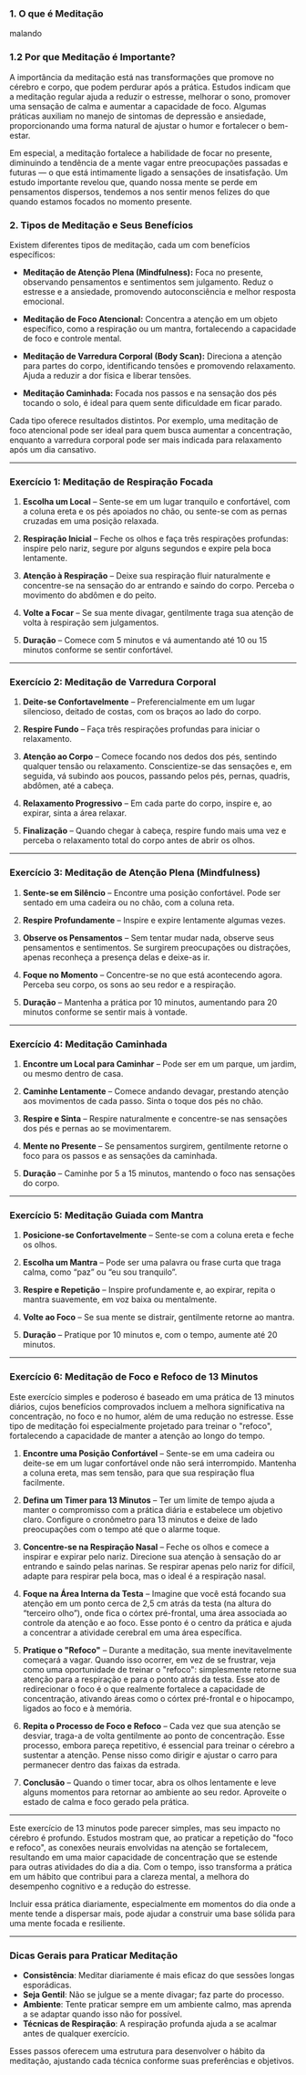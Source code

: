 ### **1. O que é Meditação**

malando

### **1.2 Por que Meditação é Importante?**

A importância da meditação está nas transformações que promove no cérebro e corpo, que podem perdurar após a prática. Estudos indicam que a meditação regular ajuda a reduzir o estresse, melhorar o sono, promover uma sensação de calma e aumentar a capacidade de foco. Algumas práticas auxiliam no manejo de sintomas de depressão e ansiedade, proporcionando uma forma natural de ajustar o humor e fortalecer o bem-estar.

Em especial, a meditação fortalece a habilidade de focar no presente, diminuindo a tendência de a mente vagar entre preocupações passadas e futuras — o que está intimamente ligado a sensações de insatisfação. Um estudo importante revelou que, quando nossa mente se perde em pensamentos dispersos, tendemos a nos sentir menos felizes do que quando estamos focados no momento presente.

### **2. Tipos de Meditação e Seus Benefícios**

Existem diferentes tipos de meditação, cada um com benefícios específicos:

- **Meditação de Atenção Plena (Mindfulness):** Foca no presente, observando pensamentos e sentimentos sem julgamento. Reduz o estresse e a ansiedade, promovendo autoconsciência e melhor resposta emocional.
    
- **Meditação de Foco Atencional:** Concentra a atenção em um objeto específico, como a respiração ou um mantra, fortalecendo a capacidade de foco e controle mental.
    
- **Meditação de Varredura Corporal (Body Scan):** Direciona a atenção para partes do corpo, identificando tensões e promovendo relaxamento. Ajuda a reduzir a dor física e liberar tensões.
    
- **Meditação Caminhada:** Focada nos passos e na sensação dos pés tocando o solo, é ideal para quem sente dificuldade em ficar parado.
    

Cada tipo oferece resultados distintos. Por exemplo, uma meditação de foco atencional pode ser ideal para quem busca aumentar a concentração, enquanto a varredura corporal pode ser mais indicada para relaxamento após um dia cansativo.

---

### **Exercício 1: Meditação de Respiração Focada**

1. **Escolha um Local** – Sente-se em um lugar tranquilo e confortável, com a coluna ereta e os pés apoiados no chão, ou sente-se com as pernas cruzadas em uma posição relaxada.
  
2. **Respiração Inicial** – Feche os olhos e faça três respirações profundas: inspire pelo nariz, segure por alguns segundos e expire pela boca lentamente.
  
3. **Atenção à Respiração** – Deixe sua respiração fluir naturalmente e concentre-se na sensação do ar entrando e saindo do corpo. Perceba o movimento do abdômen e do peito.
  
4. **Volte a Focar** – Se sua mente divagar, gentilmente traga sua atenção de volta à respiração sem julgamentos.
  
5. **Duração** – Comece com 5 minutos e vá aumentando até 10 ou 15 minutos conforme se sentir confortável.

---

### **Exercício 2: Meditação de Varredura Corporal**

1. **Deite-se Confortavelmente** – Preferencialmente em um lugar silencioso, deitado de costas, com os braços ao lado do corpo.

2. **Respire Fundo** – Faça três respirações profundas para iniciar o relaxamento.
  
3. **Atenção ao Corpo** – Comece focando nos dedos dos pés, sentindo qualquer tensão ou relaxamento. Conscientize-se das sensações e, em seguida, vá subindo aos poucos, passando pelos pés, pernas, quadris, abdômen, até a cabeça.
  
4. **Relaxamento Progressivo** – Em cada parte do corpo, inspire e, ao expirar, sinta a área relaxar.
  
5. **Finalização** – Quando chegar à cabeça, respire fundo mais uma vez e perceba o relaxamento total do corpo antes de abrir os olhos.

---

### **Exercício 3: Meditação de Atenção Plena (Mindfulness)**

1. **Sente-se em Silêncio** – Encontre uma posição confortável. Pode ser sentado em uma cadeira ou no chão, com a coluna reta.
  
2. **Respire Profundamente** – Inspire e expire lentamente algumas vezes.
  
3. **Observe os Pensamentos** – Sem tentar mudar nada, observe seus pensamentos e sentimentos. Se surgirem preocupações ou distrações, apenas reconheça a presença delas e deixe-as ir.
  
4. **Foque no Momento** – Concentre-se no que está acontecendo agora. Perceba seu corpo, os sons ao seu redor e a respiração.
  
5. **Duração** – Mantenha a prática por 10 minutos, aumentando para 20 minutos conforme se sentir mais à vontade.

---

### **Exercício 4: Meditação Caminhada**

1. **Encontre um Local para Caminhar** – Pode ser em um parque, um jardim, ou mesmo dentro de casa.
  
2. **Caminhe Lentamente** – Comece andando devagar, prestando atenção aos movimentos de cada passo. Sinta o toque dos pés no chão.
  
3. **Respire e Sinta** – Respire naturalmente e concentre-se nas sensações dos pés e pernas ao se movimentarem.
  
4. **Mente no Presente** – Se pensamentos surgirem, gentilmente retorne o foco para os passos e as sensações da caminhada.
  
5. **Duração** – Caminhe por 5 a 15 minutos, mantendo o foco nas sensações do corpo.

---

### **Exercício 5: Meditação Guiada com Mantra**

1. **Posicione-se Confortavelmente** – Sente-se com a coluna ereta e feche os olhos.
  
2. **Escolha um Mantra** – Pode ser uma palavra ou frase curta que traga calma, como “paz” ou “eu sou tranquilo”.
  
3. **Respire e Repetição** – Inspire profundamente e, ao expirar, repita o mantra suavemente, em voz baixa ou mentalmente.
  
4. **Volte ao Foco** – Se sua mente se distrair, gentilmente retorne ao mantra.
  
5. **Duração** – Pratique por 10 minutos e, com o tempo, aumente até 20 minutos.

---
### **Exercício 6: Meditação de Foco e Refoco de 13 Minutos**

Este exercício simples e poderoso é baseado em uma prática de 13 minutos diários, cujos benefícios comprovados incluem a melhora significativa na concentração, no foco e no humor, além de uma redução no estresse. Esse tipo de meditação foi especialmente projetado para treinar o "refoco", fortalecendo a capacidade de manter a atenção ao longo do tempo.

1. **Encontre uma Posição Confortável** – Sente-se em uma cadeira ou deite-se em um lugar confortável onde não será interrompido. Mantenha a coluna ereta, mas sem tensão, para que sua respiração flua facilmente.
    
2. **Defina um Timer para 13 Minutos** – Ter um limite de tempo ajuda a manter o compromisso com a prática diária e estabelece um objetivo claro. Configure o cronômetro para 13 minutos e deixe de lado preocupações com o tempo até que o alarme toque.
    
3. **Concentre-se na Respiração Nasal** – Feche os olhos e comece a inspirar e expirar pelo nariz. Direcione sua atenção à sensação do ar entrando e saindo pelas narinas. Se respirar apenas pelo nariz for difícil, adapte para respirar pela boca, mas o ideal é a respiração nasal.
    
4. **Foque na Área Interna da Testa** – Imagine que você está focando sua atenção em um ponto cerca de 2,5 cm atrás da testa (na altura do “terceiro olho”), onde fica o córtex pré-frontal, uma área associada ao controle da atenção e ao foco. Esse ponto é o centro da prática e ajuda a concentrar a atividade cerebral em uma área específica.
    
5. **Pratique o "Refoco"** – Durante a meditação, sua mente inevitavelmente começará a vagar. Quando isso ocorrer, em vez de se frustrar, veja como uma oportunidade de treinar o "refoco": simplesmente retorne sua atenção para a respiração e para o ponto atrás da testa. Esse ato de redirecionar o foco é o que realmente fortalece a capacidade de concentração, ativando áreas como o córtex pré-frontal e o hipocampo, ligados ao foco e à memória.
    
6. **Repita o Processo de Foco e Refoco** – Cada vez que sua atenção se desviar, traga-a de volta gentilmente ao ponto de concentração. Esse processo, embora pareça repetitivo, é essencial para treinar o cérebro a sustentar a atenção. Pense nisso como dirigir e ajustar o carro para permanecer dentro das faixas da estrada.
    
7. **Conclusão** – Quando o timer tocar, abra os olhos lentamente e leve alguns momentos para retornar ao ambiente ao seu redor. Aproveite o estado de calma e foco gerado pela prática.
    

---

Este exercício de 13 minutos pode parecer simples, mas seu impacto no cérebro é profundo. Estudos mostram que, ao praticar a repetição do "foco e refoco", as conexões neurais envolvidas na atenção se fortalecem, resultando em uma maior capacidade de concentração que se estende para outras atividades do dia a dia. Com o tempo, isso transforma a prática em um hábito que contribui para a clareza mental, a melhora do desempenho cognitivo e a redução do estresse.

Incluir essa prática diariamente, especialmente em momentos do dia onde a mente tende a dispersar mais, pode ajudar a construir uma base sólida para uma mente focada e resiliente.

---
### **Dicas Gerais para Praticar Meditação**

- **Consistência**: Meditar diariamente é mais eficaz do que sessões longas esporádicas.
- **Seja Gentil**: Não se julgue se a mente divagar; faz parte do processo.
- **Ambiente**: Tente praticar sempre em um ambiente calmo, mas aprenda a se adaptar quando isso não for possível.
- **Técnicas de Respiração**: A respiração profunda ajuda a se acalmar antes de qualquer exercício.

Esses passos oferecem uma estrutura para desenvolver o hábito da meditação, ajustando cada técnica conforme suas preferências e objetivos.